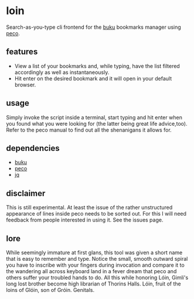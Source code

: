 # loin
Search-as-you-type cli frontend for the [buku](https://github.com/jarun/Buku) bookmarks manager using [peco](https://github.com/peco/peco).

## features
* View a list of your bookmarks and, while typing, have the list filtered accordingly as well as instantaneously.
* Hit enter on the desired bookmark and it will open in your default browser.

## usage
Simply invoke the script inside a terminal, start typing and hit enter when you found what you were looking for (the latter  being great life advice,too). Refer to the peco manual to find out all the shenanigans it allows for.

## dependencies
* [buku](https://github.com/jarun/Buku)
* [peco](https://github.com/peco/peco)
* [jq](https://github.com/stedolan/jq)

## disclaimer
This is still experimental. At least the issue of the rather unstructured appearance of lines inside peco needs to be sorted out. For this I will need feedback from people interested in using it. See the issues page.

## lore
While seemingly immature at first glans, this tool was given a short name that is easy to remember and type. Notice the small, smooth outward spiral you have to inscribe with your fingers during invocation and compare it to the wandering all across keyboard land in a fever dream that peco and others suffer your troubled hands to do. All this while honoring Lóin, Gimli's long lost brother become high librarian of Thorins Halls. Lóin, fruit of the loins of Glóin, son of Gróin. Genitals.
